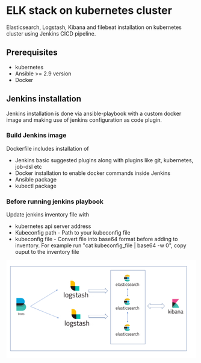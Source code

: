 # ELK stack on kubernetes cluster
Elasticsearch, Logstash, Kibana and filebeat installation on kubernetes cluster using Jenkins CICD pipeline.

## Prerequisites
* kubernetes
* Ansible >= 2.9 version
* Docker

## Jenkins installation
Jenkins installation is done via ansible-playbook with a custom docker image and making use of jenkins configuration as code plugin.
### Build Jenkins image
Dockerfile includes installation of
* Jenkins basic suggested plugins along with plugins like git, kubernetes, job-dsl etc
* Docker installation to enable docker commands inside Jenkins
* Ansible package
* kubectl package
### Before running jenkins playbook
Update jenkins inventory file with
* kubernetes api server address
* Kubeconfig path - Path to your kubeconfig file
* kubeconfig file - Convert file into base64 format before adding to inventory. For example run "cat kubeconfig_file | base64 -w 0", copy ouput to the inventory file

![name-of-you-image](https://github.com/vivekreddy94/document/blob/main/elk_architecture.png)
